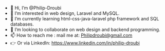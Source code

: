 - 👋 Hi, I’m @Philip-Droubi
- 👀 I’m interested in web design, Laravel and MySQL.
- 🌱 I’m currently learning html-css-java-laravel php framework and SQL databases. 
- 💞️ I’m looking to collaborate on web design and backend programming. 
- 📫 How to reach me : mail me at:
     Philipdroubi@gmail.com 
- 👉 Or via LinkedIn: 
     https://www.linkedin.com/in/philip-droubi


<!---
Philip-Droubi/Philip-Droubi is a ✨ special ✨ repository because its `README.md` (this file) appears on your GitHub profile.
You can click the Preview link to take a look at your changes.
--->
